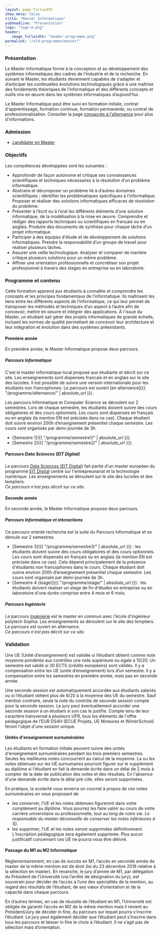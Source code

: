 ```yaml
---
layout: page-fullwidth
show_meta: false
title: "Master Informatique"
subheadline: "Presentation"
logo: "logo-m.png"
header:
   image_fullwidth: "header-programme.png"
permalink: "/old-programme/master/"
---
```


### Présentation
Le Master Informatique forme à la conception et au développement des systèmes informatiques des cadres de l’industrie et de la recherche. En suivant le Master, les étudiants deviennent capables de s’adapter et d’anticiper les continuelles évolutions technologiques grâce à une maîtrise des fondements théoriques de l’informatique et des différents concepts et outils mis en œuvre dans les systèmes informatiques d’aujourd’hui.

Le Master Informatique peut être suivi en formation initiale, contrat d'apprentissage, formation continue, formation permanente, ou contrat de professionnalisation.
Consulter la page [consacrée à l'alternance](../alternance/) pour plus d'informations.

### Admission

- [candidater en Master](https://univ-cotedazur.fr/candidater-et-s-inscrire/candidater/candidater-en-master)

### Objectifs

Les compétences développées sont les suivantes :

 - Approfondir de façon autonome et critique ses connaissances scientifiques et techniques nécessaires à la résolution d’un problème informatique.
 - Abstraire et décomposer un problème lié à d’autres domaines scientifiques ; identifier les problématiques spécifiques à l’informatique. Proposer et réaliser des solutions informatiques efficaces de résolution du problème.
 - Présenter à l’écrit ou à l’oral les différents éléments d’une solution informatique, de la modélisation à la mise en œuvre. Comprendre et rédiger des rapports techniques ou scientifiques en français ou en anglais. Produire des documents de synthèse pour chaque tâche d’un projet informatique.
 - Participer à des équipes d'étude et de développement de solutions informatiques. Prendre la responsabilité d’un groupe de travail pour réaliser plusieurs tâches.
 - Assurer une veille technologique. Analyser et comparer de manière critique plusieurs solutions pour un même problème.
 - Affiner une orientation professionnelle et concrétiser son projet professionnel à travers des stages en entreprise ou en laboratoire.

### Programme et contenu

Cette formation apprend aux étudiants à connaître et comprendre les concepts et les principes fondamentaux de l’informatique. Ils maîtrisent les liens entre les différents aspects de l’informatique, ce qui leur permet de transposer les méthodes et techniques d’un aspect à l’autre afin de concevoir, mettre en oeuvre et intégrer des applications.
À l'issue du Master, un étudiant sait gérer des projets informatiques de grande échelle, incluant les normes de qualité permettant de concevoir leur architecture et leur intégration et évolution dans des systèmes préexistants.

#### Première année ##

En première année, le Master Informatique propose deux parcours.

##### Parcours Informatique

C'est le master informatique local proposé aux étudiants et décrit sur ce site.
Les enseignements sont dispensés francais et en anglais sur le site des lucioles.
Il est possible de suivre une version internationale pour les étudiants non francophones.
Le parcours est ouvert [en alternance]({{ "/programme/alternance/"  | absolute_url }}).

Les parcours Informatique et Computer Science se déroulent sur 2 semestres.
Lors de chaque semestre, les étudiants doivent suivre des cours obligatoires et des cours optionnels.
Les cours sont dispensés en français ou en anglais (la mention EN est précisée dans ce cas).
Chaque étudiant doit suivre environ 200h d’enseignement présentiel chaque semestre. Les cours sont organisés par demi-journée de 3h.

- [Semestre 1]({{ "/programme/semestre1/"  | absolute_url }}).
- [Semestre 2]({{ "/programme/semestre2/"  | absolute_url }}).

##### Parcours Data Sciences (EIT Digital)
Le parcours [Data Sciences (EIT Digital)](http://unice.fr/polytechnice/fr/formation/masters/master-informatique) fait partie d'un master européen du programme [EIT Digital](https://www.eitdigital.eu/) centré sur l'entrepreunariat et la technologie numérique.
Les enseignements se déroulent sur le site des lucioles et des templiers.
<br/>
*Ce parcours n'est pas décrit sur ce site.*


#### Seconde année

En seconde année, le Master Informatique propose deux parcours.

##### Parcours Informatique et interactions

Ce parcours orienté recherche est la suite du Parcours Informatique et se déroule sur 2 semestres.

- [Semestre 3]({{ "/programme/semestre3/"  | absolute_url }}) : les étudiants doivent suivre des cours obligatoires et des cours optionnels. Les cours sont dispensés en français ou en anglais (la mention EN est précisée dans ce cas). Cela dépend principalement de la présence d'étudiants non francophones dans le cours. Chaque étudiant doit suivre environ 200h d’enseignement présentiel chaque semestre. Les cours sont organisés par demi-journée de 3h.
- [Semestre 4 (stage)]({{ "/programme/stage/"  | absolute_url }}) : les étudiants doivent réaliser un stage de fin d'études en entreprise ou en laboratoire d'une durée comprise entre 4 mois et 6 mois.


##### Parcours Ingénierie

 Le parcours [Ingénierie](http://unice.fr/polytechnice/fr/formation/masters/master-informatique) est le master en commun avec l'école d'ingénieur polytech Sophia.
 Les enseignements se déroulent sur le site des templiers.
 Le parcours est ouvert en alternance.
 <br/>
 *Ce parcours n'est pas décrit sur ce site.*


### Validation ###

Une UE (Unité d’enseignement) est validée si l’étudiant obtient comme note moyenne pondérée aux contrôles une note supérieure ou égale à 10/20.
Un semestre est validé si 30 ECTS (crédits européens) sont validés.
Il y a compensation entre les UE (unité d’enseignement) lors d’un semestre.
Il y a compensation entre les semestres en première année, mais pas en seconde année.

Une seconde session est automatiquement accordée aux étudiants salariés ou si l’étudiant obtient plus de 8/20 à la moyenne des UE du semestre. Sauf mention contraire, seule la note du contrôle de seconde session compte pour la seconde session. Le jury peut éventuellement accorder une seconde session à un étudiant si son cas le justifie.
Compte tenu de leur caractère transversal à plusieurs UFR, tous les éléments de l'offre pédagogique de l'EUR DS4H (ECUE Projets, UE Mineures et WinterSchool) feront l'objet d'une session unique.

#### Unités d'enseignement surnuméraires ####

Les étudiants en formation initiale peuvent suivre des unités d'enseignement surnuméraires pendant les trois premiers semestres.
Seules les meilleures notes concourrent au calcul de la moyenne.
La ou les notes obtenues sur les UE surnumaires pourront figurer sur le supplément au diplôme si l'étudiant en fait la demande écrite dans un délai de 2 mois à compter de la date de publication des notes et des résultats. En l'absence d'une demande écrite dans le délai pré-cité, elles seront supprimées.

En pratique, la scolarité vous enverra un courriel à propos de ces notes surnuméraires en vous proposant de
 - les conserver, l’UE et les notes obtenues figureront dans votre complément au diplôme. Vous pourrez les faire valoir au cours de votre carrière universitaire ou professionnelle, tout au long de votre vie. *Le responsable du master  déconseille de conserver les notes inférieures à 10.*
 - les supprimer, l’UE et les notes seront supprimées définitivement. L’Inscription pédagogique sera également supprimée. Plus aucun justificatif concernant ces UE ne pourra vous être délivré.

#### Passage du M1 au M2 Informatique ####

Règlementairement, en cas de succès en M1, l’accès en seconde année de master de la même mention est de droit (loi du 23 décembre 2016 relative à la sélection en master). En revanche, le jury d’année de M1, par délégation du Président de l’Université (via l’arrêté de désignation du jury), est souverain pour  décider de l’accès à l’une des spécialités de la mention, au regard des résultats de l’étudiant, de ses vœux d’orientation et de la capacité dans chaque parcours.

En d’autres termes, en cas de réussite de l’étudiant en M1, l’Université est obligée de garantir l’accès en M2 de la même mention mais il revient au Président/Jury de décider in fine, du parcours sur lequel pourra s’inscrire l’étudiant. Le jury peut également décider que l’étudiant peut s’inscrire dans tous les parcours et laisser in fine le choix à l’étudiant. Il ne s’agit pas de sélection mais d’orientation.
